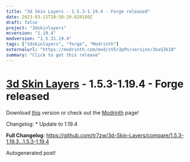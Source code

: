 ```yaml
---
title: "3d Skin Layers - 1.5.3-1.19.4 - Forge released"
date: 2023-03-15T20:58:10.820189Z
draft: false
project: "3dskinlayers"
mcversion: "1.19.4"
modversion: "1.5.31.19.4"
tags: ["3dskinlayers", "forge", "Modrinth"]
externalurl: "https://modrinth.com/mod/zV5r3pPn/version/3oaS3k10"
summary: "Click to get this release"
---
```

# [3d Skin Layers](/project/3dskinlayers) - 1.5.3-1.19.4 - Forge released
Download [this](https://modrinth.com/mod/zV5r3pPn/version/3oaS3k10) version or check out the [Modrinth](https://modrinth.com/mod/zV5r3pPn) page!

Changelog: * Update to 1.19.4

**Full Changelog**: https://github.com/tr7zw/3d-Skin-Layers/compare/1.5.3-1.19.3...1.5.3-1.19.4

Autogenerated post!
